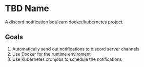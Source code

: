 # TBD Name
A discord notification bot/learn docker/kubernetes project.
## Goals
1. Automatically send out notifications to discord server channels
2. Use Docker for the runtime enviroment
3. Use Kubernetes cronjobs to schedule the notifications